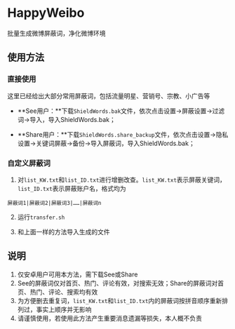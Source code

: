 # HappyWeibo
 批量生成微博屏蔽词，净化微博环境

## 使用方法
### 直接使用
这里已经给出大部分常用屏蔽词，包括流量明星、营销号、宗教、小广告等

* **See用户：**下载`ShieldWords.bak`文件，依次点击设置->屏蔽设置->过滤词->导入，导入ShieldWords.bak；

* **Share用户：**下载`ShieldWords.share_backup`文件，依次点击设置->隐私设置->关键词屏蔽->备份->导入屏蔽词，导入ShieldWords.bak；

### 自定义屏蔽词
1. 对`list_KW.txt`和`list_ID.txt`进行增删改查。`list_KW.txt`表示屏蔽关键词，`list_ID.txt`表示屏蔽账户名，格式均为
```
屏蔽词1|屏蔽词2|屏蔽词3|……|屏蔽词n
```
2. 运行`transfer.sh`

3. 和上面一样的方法导入生成的文件

## 说明
1. 仅安卓用户可用本方法，需下载See或Share
2. See的屏蔽词仅对首页、热门、评论有效，对搜索无效；Share的屏蔽词对首页、热门、评论、搜索均有效
3. 为方便删去重复词，`list_KW.txt`和`list_ID.txt`内的屏蔽词按拼音顺序重新排列过，事实上顺序并无影响
4. 请谨慎使用，若使用此方法产生重要消息遗漏等损失，本人概不负责
